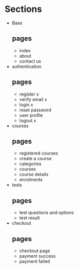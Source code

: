 # Sections
- Base
    ## pages
    * index
    * about
    * contact us
- authentication
    ## pages
    * register              x
    * verify email          x
    * login                 x
    * reset password        
    * user profile          
    * logout                x
- courses
    ## pages
    * registered courses
    * create a course
    * categories
    * courses
    * course details
    * enrolments
- tests
    ## pages
    * test questions and options
    * test result
- checkout
    ## pages
    * checkout page
    * payment success
    * payment failed